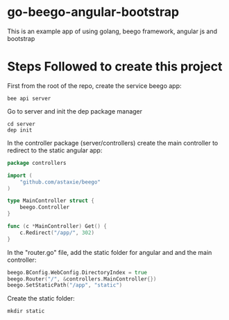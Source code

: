 # go-beego-angular-bootstrap
This is an example app of using golang, beego framework, angular js and bootstrap




# Steps Followed to create this project


First from the root of the repo, create the service beego app:

    bee api server
    
Go to server and init the dep package manager

    cd server
    dep init
    
In the controller package (server/controllers) create the main controller to redirect to the static angular app:

````go
package controllers

import (
	"github.com/astaxie/beego"
)

type MainController struct {
	beego.Controller
}

func (c *MainController) Get() {
	c.Redirect("/app/", 302)
}

````
    
In the "router.go" file, add the static folder for angular and and the main controller:
````go
beego.BConfig.WebConfig.DirectoryIndex = true
beego.Router("/", &controllers.MainController{})
beego.SetStaticPath("/app", "static")
````  
 
Create the static folder:
     
    mkdir static
    
 